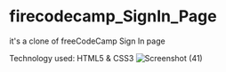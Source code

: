 # firecodecamp_SignIn_Page
it's a clone of freeCodeCamp Sign In page

Technology used: HTML5 & CSS3
![Screenshot (41)](https://user-images.githubusercontent.com/35447771/193650425-3e641c17-f215-4a9a-8dd3-afc4642da4f3.png)
